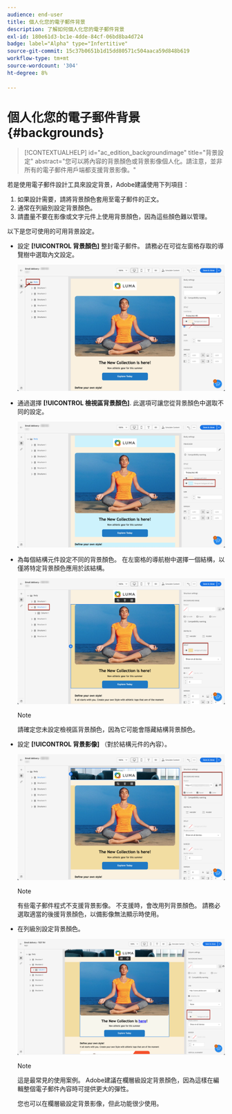 ```yaml
---
audience: end-user
title: 個人化您的電子郵件背景
description: 了解如何個人化您的電子郵件背景
exl-id: 180e61d3-bc1e-4dde-84cf-06bd8ba4d724
badge: label="Alpha" type="Infertitive"
source-git-commit: 15c37b0651b1d15dd80571c504aaca59d848b619
workflow-type: tm+mt
source-wordcount: '304'
ht-degree: 8%

---
```


# 個人化您的電子郵件背景 {#backgrounds}

>[!CONTEXTUALHELP]
>id="ac_edition_backgroundimage"
>title="背景設定"
>abstract="您可以將內容的背景顏色或背景影像個人化。請注意，並非所有的電子郵件用戶端都支援背景影像。"

若是使用電子郵件設計工具來設定背景，Adobe建議使用下列項目：

1. 如果設計需要，請將背景顏色套用至電子郵件的正文。
1. 通常在列級別設定背景顏色。
1. 請盡量不要在影像或文字元件上使用背景顏色，因為這些顏色難以管理。

以下是您可使用的可用背景設定。

* 設定 **[!UICONTROL 背景顏色]** 整封電子郵件。 請務必在可從左窗格存取的導覽樹中選取內文設定。

   ![](assets/background_1.png)

* 通過選擇 **[!UICONTROL 檢視區背景顏色]**. 此選項可讓您從背景顏色中選取不同的設定。

   ![](assets/background_2.png)

* 為每個結構元件設定不同的背景顏色。 在左窗格的導航樹中選擇一個結構，以僅將特定背景顏色應用於該結構。

   ![](assets/background_3.png)

   >[!NOTE]
   >
   >請確定您未設定檢視區背景顏色，因為它可能會隱藏結構背景顏色。

* 設定 **[!UICONTROL 背景影像]** （對於結構元件的內容）。

   ![](assets/background_4.png)

   >[!NOTE]
   >
   >有些電子郵件程式不支援背景影像。 不支援時，會改用列背景顏色。 請務必選取適當的後援背景顏色，以備影像無法顯示時使用。

* 在列級別設定背景顏色。

   ![](assets/background_5.png)

   >[!NOTE]
   >
   >這是最常見的使用案例。 Adobe建議在欄層級設定背景顏色，因為這樣在編輯整個電子郵件內容時可提供更大的彈性。

   您也可以在欄層級設定背景影像，但此功能很少使用。
